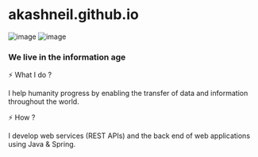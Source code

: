 # akashneil.github.io

![image](https://www.keysight.com/content/dam/keysight/en/img/prd/ixia-homepage-redirect/network-visibility-and-network-test-products/Network-Monitoring.jpg)
![image](https://s27389.pcdn.co/wp-content/uploads/2019/12/why-network-segmentation-essential-enterprise-1024x440.jpeg)

### We live in the information age

⚡ What I do ? 

I help humanity progress by enabling the transfer of data and information throughout the world.

⚡ How ? 

I develop web services (REST APIs) and the back end of web applications using Java & Spring.

<!--
**AkashNeil/akashneil** is a ✨ _special_ ✨ repository because its `README.md` (this file) appears on your GitHub profile.

Here are some ideas to get you started:

- 🔭 I’m currently working on ...
- 🌱 I’m currently learning ...
- 👯 I’m looking to collaborate on ...
- 🤔 I’m looking for help with ...
- 💬 Ask me about ...
- 📫 How to reach me: ...
- 😄 Pronouns: ...
- ⚡ Fun fact: ...
-->
